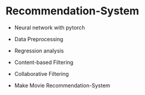 # Recommendation-System

- Neural network with pytorch
- Data Preprocessing
- Regression analysis

- Content-based Filtering
- Collaborative Filtering

- Make Movie Recommendation-System
